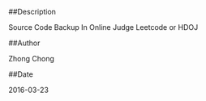 ##Description

Source Code Backup In Online Judge Leetcode or HDOJ

##Author

Zhong Chong

##Date

2016-03-23
